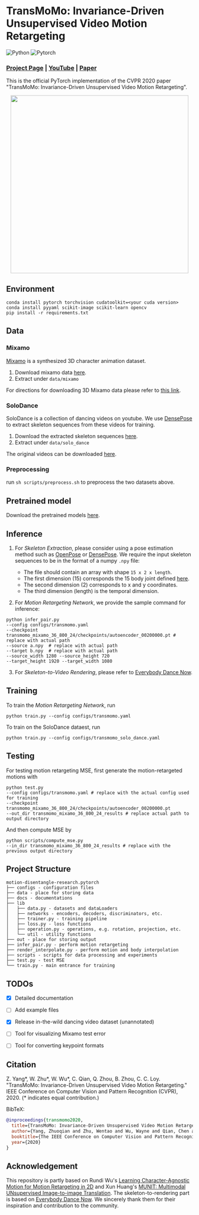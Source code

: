 # TransMoMo: Invariance-Driven Unsupervised Video Motion Retargeting

![Python](https://img.shields.io/badge/Python->=3.6-Blue?logo=python)  ![Pytorch](https://img.shields.io/badge/PyTorch->=1.1.0-Orange?logo=pytorch)

### [Project Page](https://yzhq97.github.io/transmomo/) | [YouTube](https://youtu.be/akbRtnRMkMk) | [Paper](https://arxiv.org/pdf/2003.14401.pdf)

This is the official PyTorch implementation of the CVPR 2020 paper "TransMoMo: Invariance-Driven Unsupervised Video Motion Retargeting".



<p align='center'>  
  <img src='https://yzhq97.github.io/assets/transmomo/dance.gif' width='480'/>
</p>



## Environment

```
conda install pytorch torchvision cudatoolkit=<your cuda version>
conda install pyyaml scikit-image scikit-learn opencv
pip install -r requirements.txt
```

## Data

### Mixamo

[Mixamo](https://www.mixamo.com/) is a synthesized 3D character animation dataset.

1. Download mixamo data [here](https://drive.google.com/open?id=1z0kD_F4jHk2sMqgvYOPfTBsguU7uGY1x).
2. Extract under `data/mixamo`

For directions for downloading 3D Mixamo data please refer to [this link](https://github.com/ChrisWu1997/2D-Motion-Retargeting/blob/master/dataset/Guide%20For%20Downloading%20Mixamo%20Data.md).

### SoloDance

SoloDance is a collection of dancing videos on youtube. We use [DensePose](https://github.com/facebookresearch/DensePose) to extract skeleton sequences from these videos for training.

1. Download the extracted skeleton sequences [here](https://drive.google.com/file/d/1366FaH0W2VYVW26ZbQJUp1x5GgMyMXuo/view?usp=sharing).
2. Extract under `data/solo_dance`

The original videos can be downloaded [here](https://drive.google.com/drive/folders/1hBj2uVJGABZz2aiqVYJpJ4SqBhYT-kYz?usp=sharing).

### Preprocessing
run `sh scripts/preprocess.sh` to preprocess the two datasets above.

## Pretrained model

Download the pretrained models [here](https://drive.google.com/drive/folders/1xZ2Pw7ObrDUIH89ipH1diyFZJxeXNDd8?usp=sharing).

## Inference

1. For *Skeleton Extraction*, please consider using a pose estimation method such as [OpenPose](https://github.com/CMU-Perceptual-Computing-Lab/openpose) or [DensePose](https://github.com/facebookresearch/DensePose). We require the input skeleton sequences to be in the format of a numpy `.npy` file:
   - The file should contain an array with shape `15 x 2 x length`.
   - The first dimension (15) corresponds the 15 body joint defined [here](https://github.com/yzhq97/transmomo.pytorch/blob/master/docs/keypoint_format.md).
   - The second dimension (2) corresponds to x and y coordinates.
   - The third dimension (length) is the temporal dimension. 

2. For *Motion Retargeting Network*, we provide the sample command for inference:

  ```shell script
  python infer_pair.py 
  --config configs/transmomo.yaml 
  --checkpoint transmomo_mixamo_36_800_24/checkpoints/autoencoder_00200000.pt # replace with actual path
  --source a.npy  # replace with actual path
  --target b.npy  # replace with actual path
  --source_width 1280 --source_height 720 
  --target_height 1920 --target_width 1080
  ```

3. For *Skeleton-to-Video Rendering*, please refer to [Everybody Dance Now](https://carolineec.github.io/everybody_dance_now/).

## Training

To train the *Motion Retargeting Network*, run
```shell script
python train.py --config configs/transmomo.yaml
```
To train on the SoloDance dataest, run
```shell script
python train.py --config configs/transmomo_solo_dance.yaml
```

## Testing

For testing motion retargeting MSE, first generate the motion-retargeted motions with
```shell script
python test.py
--config configs/transmomo.yaml # replace with the actual config used for training
--checkpoint transmomo_mixamo_36_800_24/checkpoints/autoencoder_00200000.pt
--out_dir transmomo_mixamo_36_800_24_results # replace actual path to output directory
```
And then compute MSE by
```shell script
python scripts/compute_mse.py 
--in_dir transmomo_mixamo_36_800_24_results # replace with the previous output directory
```

## Project Structure

```
motion-disentangle-research.pytorch
├── configs - configuration files
├── data - place for storing data
├── docs - documentations
├── lib
│   ├── data.py - datasets and dataLoaders
│   ├── networks - encoders, decoders, discriminators, etc.
│   ├── trainer.py - training pipeline
│   ├── loss.py - loss functions
│   ├── operation.py - operations, e.g. rotation, projection, etc.
│   └── util - utility functions
├── out - place for storing output
├── infer_pair.py - perform motion retargeting
├── render_interpolate.py - perform motion and body interpolation
├── scripts - scripts for data processing and experiments
├── test.py - test MSE
└── train.py - main entrance for training
```

## TODOs

- [x] Detailed documentation

- [ ] Add example files

- [x] Release in-the-wild dancing video dataset (unannotated)

- [ ] Tool for visualizing Mixamo test error

- [ ] Tool for converting keypoint formats

## Citation

Z. Yang*, W. Zhu*, W. Wu*, C. Qian, Q. Zhou, B. Zhou, C. C. Loy. "TransMoMo: Invariance-Driven Unsupervised Video Motion Retargeting." IEEE Conference on Computer Vision and Pattern Recognition (CVPR), 2020. (* indicates equal contribution.)

BibTeX:
```bibtex
@inproceedings{transmomo2020,
  title={TransMoMo: Invariance-Driven Unsupervised Video Motion Retargeting},
  author={Yang, Zhuoqian and Zhu, Wentao and Wu, Wayne and Qian, Chen and Zhou, Qiang and Zhou, Bolei and Loy, Chen Change},
  booktitle={The IEEE Conference on Computer Vision and Pattern Recognition (CVPR)},
  year={2020}
}
```

## Acknowledgement

This repository is partly based on Rundi Wu's [Learning Character-Agnostic Motion for Motion Retargeting in 2D](https://motionretargeting2d.github.io/) and Xun Huang's [MUNIT: Multimodal UNsupervised Image-to-image Translation](https://github.com/NVlabs/MUNIT). The skeleton-to-rendering part is based on [Everybody Dance Now](https://carolineec.github.io/everybody_dance_now/). We sincerely thank them for their inspiration and contribution to the community.
